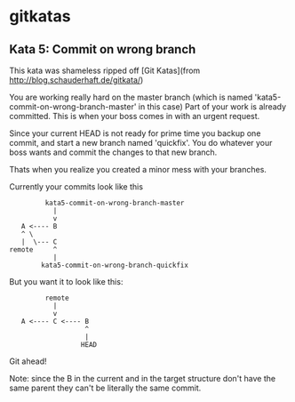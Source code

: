 # gitkatas
## Kata 5: Commit on wrong branch
This kata was shameless ripped off [Git Katas](from http://blog.schauderhaft.de/gitkata/)

You are working really hard on the master branch (which is named 'kata5-commit-on-wrong-branch-master' in this case)
Part of your work is already committed. This is when your boss comes in with an urgent request.

Since your current HEAD is not ready for prime time you backup one commit, and start a new branch named 'quickfix'. You do whatever your boss wants and commit the changes to that new branch.

Thats when you realize you created a minor mess with your branches.

Currently your commits look like this
```
         kata5-commit-on-wrong-branch-master
           |
           v
   A <---- B
   ^ \
   |  \--- C
remote     ^
           |
        kata5-commit-on-wrong-branch-quickfix
```
But you want it to look like this:
```
         remote
           |
           v
   A <---- C <---- B
                   ^
                   |
                  HEAD
```

Git ahead!

Note: since the B in the current and in the target structure don't have the same parent they can't be literally the same commit.